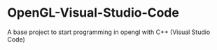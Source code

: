 # OpenGL-Visual-Studio-Code
A base project to start programming in opengl with C++ (Visual Studio Code)
